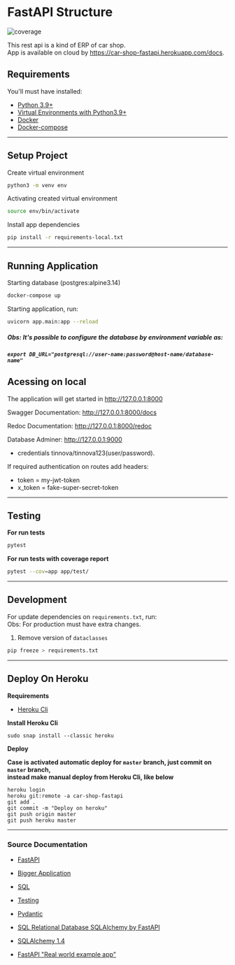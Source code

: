 # FastAPI Structure

![coverage](https://img.shields.io/badge/coverage-93%25-darkgreen)  

This rest api is a kind of ERP of car shop.  
App is available on cloud by https://car-shop-fastapi.herokuapp.com/docs.

## Requirements
You'll must have installed:
- [Python 3.9+](https://www.python.org/downloads/)
- [Virtual Environments with Python3.9+](https://docs.python.org/3/tutorial/venv.html)
- [Docker](https://docs.docker.com/engine/install/)
- [Docker-compose](https://docs.docker.com/compose/install/)
___
## Setup Project

Create virtual environment
```bash
python3 -m venv env
```

Activating created virtual environment
```bash
source env/bin/activate 
```
Install app dependencies
```bash
pip install -r requirements-local.txt 
```
___
## Running Application

Starting database (postgres:alpine3.14)
```bash
docker-compose up
```

Starting application, run:
```bash
uvicorn app.main:app --reload
```

##### Obs: It's possible to configure the database by environment variable as:
##### `export DB_URL="postgresql://user-name:password@host-name/database-name"`  


## Acessing on local
The application will get started in http://127.0.0.1:8000  

Swagger Documentation: http://127.0.0.1:8000/docs

Redoc Documentation: http://127.0.0.1:8000/redoc

Database Adminer: http://127.0.0.1:9000
- credentials tinnova/tinnova123(user/password).

If required authentication on routes add headers:
- token = my-jwt-token
- x_token = fake-super-secret-token
___
## Testing

__For run tests__  
```bash
pytest
```

__For run tests with coverage report__  
```bash
pytest --cov=app app/test/
```
___
## Development

For update dependencies on `requirements.txt`, run:  
Obs: For production must have extra changes.
1. Remove version of `dataclasses`

```bash
pip freeze > requirements.txt
```
___
## Deploy On Heroku

__Requirements__  

- [Heroku Cli](https://devcenter.heroku.com/articles/heroku-cli)

__Install Heroku Cli__  
```
sudo snap install --classic heroku
```

__Deploy__

**Case is activated automatic deploy for `master` branch, just commit on `master` branch,  
instead make manual deploy from Heroku Cli, like below**  
```
heroku login
heroku git:remote -a car-shop-fastapi
git add .
git commit -m "Deploy on heroku"
git push origin master
git push heroku master
```
 ___

### Source Documentation
- [FastAPI](https://fastapi.tiangolo.com/)

- [Bigger Application](https://fastapi.tiangolo.com/tutorial/bigger-applications/)

- [SQL](https://fastapi.tiangolo.com/tutorial/sql-databases/)

- [Testing](https://fastapi.tiangolo.com/tutorial/testing/)  

- [Pydantic](https://pydantic-docs.helpmanual.io/)  

- [SQL Relational Database SQLAlchemy by FastAPI](https://fastapi.tiangolo.com/tutorial/sql-databases/?h=databa#sql-relational-databases)

- [SQLAlchemy 1.4](https://docs.sqlalchemy.org/en/14/tutorial/engine.html)  

- [FastAPI "Real world example app"](https://github.com/nsidnev/fastapi-realworld-example-app)  

